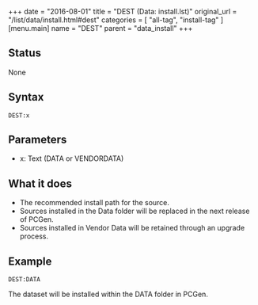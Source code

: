 +++
date = "2016-08-01"
title = "DEST (Data: install.lst)"
original_url = "/list/data/install.html#dest"
categories = [ "all-tag", "install-tag" ]
[menu.main]
    name = "DEST"
    parent = "data_install"
+++

## Status

None

## Syntax

`DEST:x`

## Parameters

-   x: Text (DATA or VENDORDATA)



<span id="dest"></span>

What it does
------------

-   The recommended install path for the source.
-   Sources installed in the Data folder will be replaced in the next
    release of PCGen.
-   Sources installed in Vendor Data will be retained through an
    upgrade process.

Example
-------

`DEST:DATA`

The dataset will be installed within the DATA folder in PCGen.

